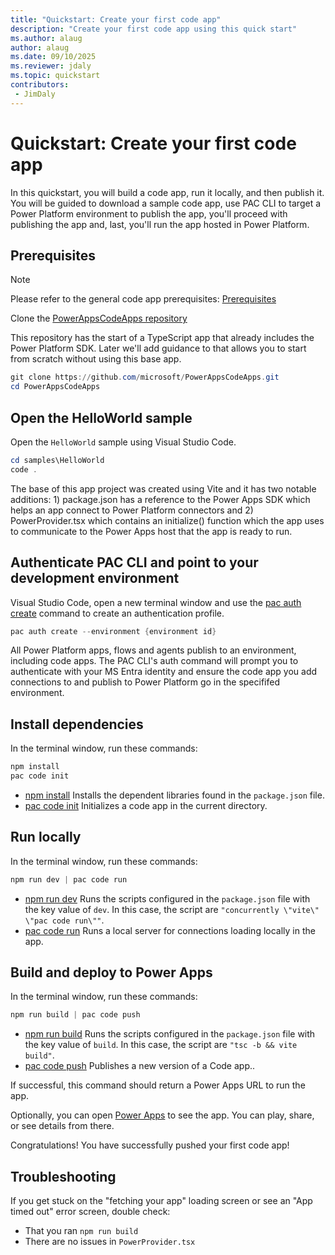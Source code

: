 ```yaml
---
title: "Quickstart: Create your first code app"
description: "Create your first code app using this quick start"
ms.author: alaug
author: alaug
ms.date: 09/10/2025
ms.reviewer: jdaly
ms.topic: quickstart
contributors:
 - JimDaly
---
```

# Quickstart: Create your first code app

In this quickstart, you will build a code app, run it locally, and then publish it. You will be guided to download a sample code app, use PAC CLI to target a Power Platform environment to publish the app, you'll proceed with publishing the app and, last, you'll run the app hosted in Power Platform.  

## Prerequisites

> [!NOTE]
> Please refer to the general code app prerequisites: [Prerequisites](overview.md#prerequisites)

Clone the [PowerAppsCodeApps repository](https://github.com/microsoft/PowerAppsCodeApps)

This repository has the start of a TypeScript app that already includes the Power Platform SDK. Later we'll add guidance to that allows you to start from scratch without using this base app.


```powershell
git clone https://github.com/microsoft/PowerAppsCodeApps.git
cd PowerAppsCodeApps
```

## Open the HelloWorld sample

Open the `HelloWorld` sample using Visual Studio Code.

```powershell
cd samples\HelloWorld
code .
```

The base of this app project was created using Vite and it has two notable additions: 1) package.json has a reference to the Power Apps SDK which helps an app connect to Power Platform connectors and 2) PowerProvider.tsx which contains an initialize() function which the app uses to communicate to the Power Apps host that the app is ready to run. 

## Authenticate PAC CLI and point to your development environment

Visual Studio Code, open a new terminal window and use the [pac auth create](/power-platform/developer/cli/reference/auth#pac-auth-create) command to create an authentication profile.

```powershell
pac auth create --environment {environment id}
```

All Power Platform apps, flows and agents publish to an environment, including code apps. The PAC CLI's auth command will prompt you to authenticate with your MS Entra identity and ensure the code app you add connections to and publish to Power Platform go in the specififed environment. 

## Install dependencies

In the terminal window, run these commands:

```powershell
npm install
pac code init
```

- [npm install](https://docs.npmjs.com/cli/v11/commands/npm-install) Installs the dependent libraries found in the `package.json` file.
- [pac code init](/power-platform/developer/cli/reference/code#pac-code-init) Initializes a code app in the current directory.

## Run locally

In the terminal window, run these commands:

```powershell
npm run dev | pac code run
```

- [npm run dev](https://docs.npmjs.com/cli/v9/commands/npm-run-script) Runs the scripts configured in the `package.json` file with the key value of `dev`. In this case, the script are `"concurrently \"vite\" \"pac code run\""`. <!-- QUESTION: It looks like pac code run is invoked twice. Is this intentional? -->
- [pac code run](/power-platform/developer/cli/reference/code#pac-code-run) Runs a local server for connections loading locally in the app.


<!-- 
TODO:
There is an opportunity to describe what people will see here.
I think a lot of people don't actually run these quick starts, they just skim the content to get a sense for the experience provided.
You might add a screenshot showing what people should see here. 
-->



## Build and deploy to Power Apps

In the terminal window, run these commands:

```powershell
npm run build | pac code push
```

- [npm run build](https://docs.npmjs.com/cli/v9/commands/npm-run-script) Runs the scripts configured in the `package.json` file with the key value of `build`. In this case, the script are `"tsc -b && vite build"`. 
- [pac code push](/power-platform/developer/cli/reference/code#pac-code-push) Publishes a new version of a Code app..


If successful, this command should return a Power Apps URL to run the app. 

Optionally, you can open  [Power Apps](https://make.powerapps.com/?utm_source=padocs&utm_medium=linkinadoc&utm_campaign=referralsfromdoc) to see the app. You can play, share, or see details from there. 

Congratulations! You have successfully pushed your first code app!

## Troubleshooting

If you get stuck on the "fetching your app" loading screen or see an "App timed out" error screen, double check:

- That you ran `npm run build`
- There are no issues in `PowerProvider.tsx`
